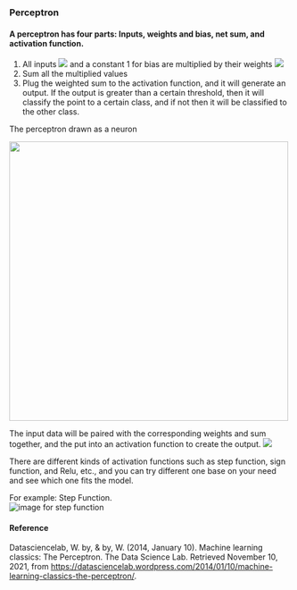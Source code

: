 ### Perceptron

#### A perceptron has four parts: Inputs, weights and bias, net sum, and activation function.  
1. All inputs <img src="https://render.githubusercontent.com/render/math?math=X_{i}"> and a constant 1 for bias are multiplied by their weights <img src="https://render.githubusercontent.com/render/math?math=W_{i}">  
2. Sum all the multiplied values
3. Plug the weighted sum to the activation function, and it will generate an output. If the output is greater than a certain threshold, then it will classify the point to a certain class, and if not then it will be classified to the other class.

The perceptron drawn as a neuron

<img src="https://miro.medium.com/max/700/1*n6sJ4yZQzwKL9wnF5wnVNg.png" width="500"/>  

The input data will be paired with the corresponding weights and sum together, and the put into an activation function to create the output.
<img src="https://render.githubusercontent.com/render/math?math=\hat y^i = \text{sign}(w^T\bar x^i)">    

There are different kinds of activation functions such as step function, sign function, and Relu, etc., and you can try different one base on your need and see which one fits the model.

For example: Step Function.  
![image for step function](https://miro.medium.com/max/480/1*0iOzeMS3s-3LTU9hYH9ryg.png)

 
#### Reference
Datasciencelab, W. by, & by, W. (2014, January 10). Machine learning classics: The Perceptron. The Data Science Lab. Retrieved November 10, 2021, from https://datasciencelab.wordpress.com/2014/01/10/machine-learning-classics-the-perceptron/.
